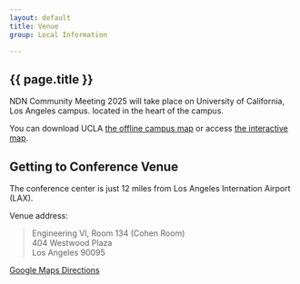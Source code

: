 ```yaml
---
layout: default
title: Venue
group: Local Information

---
```


## {{ page.title }}

NDN Community Meeting 2025 will take place on University of California, Los Angeles campus. located in the heart of the campus.

You can download UCLA [the offline campus map](http://maps.ucla.edu/downloads/pdf/UCLA_Campus_Colored_Map.pdf) or access [the interactive map](http://maps.ucla.edu/campus/).

<div style="clear: both"></div>

## Getting to Conference Venue

The conference center is just 12 miles from Los Angeles Internation Airport (LAX).

Venue address:

  > Engineering VI, Room 134 (Cohen Room)  
  > 404 Westwood Plaza  
  > Los Angeles 90095

[Google Maps Directions](https://www.google.com/maps/dir/Los+Angeles+International+Airport,+1+World+Way,+Los+Angeles,+CA+90045/425+Westwood+Plaza,+Los+Angeles,+CA+90095/@34.0051917,-118.4488899,13z/data=!4m13!4m12!1m5!1m1!1s0x80c2b0d213b24fb5:0x77a87b57698badf1!2m2!1d-118.40853!2d33.941589!1m5!1m1!1s0x80c2bc88a8fef1bb:0x9d3811ef974a159e!2m2!1d-118.4448196!2d34.0688039)
